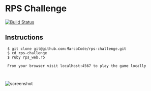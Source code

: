 # RPS Challenge

[![Build Status](https://travis-ci.org/MarcoCode/rps-challenge.svg?branch=master)](https://travis-ci.org/MarcoCode/rps-challenge)

Instructions
-------

``` 
 $ git clone git@github.com:MarcoCode/rps-challenge.git  
 $ cd rps-challenge
 $ ruby rps_web.rb
 
 From your browser visit localhost:4567 to play the game locally
 
 
```

![screenshot](https://www.dropbox.com/s/sykg8lavy8wlqlw/Screen%20Shot%202016-02-08%20at%2000.32.22.png?dl=0)

       



